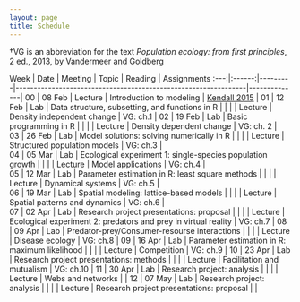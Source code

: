 ```yaml
---
layout: page
title: Schedule
---
```


<style>
.content {
  padding-top:    4rem;
  padding-bottom: 4rem;
}

@media (min-width: 48em) {
  .content {
    max-width: 50rem;
    margin-left: 20rem;
    margin-right: 2rem;
  }
}

@media (min-width: 64em) {
  .content {
    margin-left: 22rem;
    margin-right: 4rem;
  }
}
</style>

&#8224;VG is an abbreviation for the text *Population ecology: from first principles*, 2 ed., 2013, by Vandermeer and Goldberg

Week |  Date  | Meeting |     Topic                                                      | Reading      | Assignments 
:---:|:------:|---------|----------------------------------------------------------------|--------------|
00   | 08 Feb | Lecture | Introduction to modeling                                       | [Kendall 2015](http://onlinelibrary.wiley.com/doi/10.1890/14-2080.1/abstract) |
01   | 12 Feb |   Lab   | Data structure, subsetting, and functions in R                 |              |
     |        | Lecture | Density independent change                                     | VG: ch.1     | 
02   | 19 Feb |   Lab   | Basic programming in R                                         |              |
     |        | Lecture | Density dependent change                                       | VG: ch. 2    |  
03   | 26 Feb |   Lab   | Model solutions: solving numerically in R                      |              |
     |        | Lecture | Structured population models                                   | VG: ch.3     |  
04   | 05 Mar |   Lab   | Ecological experiment 1: single-species population growth      |              |
     |        | Lecture | Model applications                                             | VG: ch.4     |  
05   | 12 Mar |   Lab   | Parameter estimation in R: least square methods                |              |
     |        | Lecture | Dynamical systems                                              | VG: ch.5     |  
06   | 19 Mar |   Lab   | Spatial modeling: lattice-based models                         |              |
     |        | Lecture | Spatial patterns and dynamics                                  | VG: ch.6     |  
07   | 02 Apr |   Lab   | Research project presentations: proposal                       |              |
     |        | Lecture | Ecological experiment 2: predators and prey in virtual reality | VG: ch.7     |
08   | 09 Apr |   Lab   | Predator-prey/Consumer-resourse interactions                   |              |
     |        | Lecture | Disease ecology		           	                             | VG: ch.8     |
09   | 16 Apr |   Lab   | Parameter estimation in R: maximum likelihood                  |              |
     |        | Lecture | Competition  				                                     | VG: ch.9     |
10   | 23 Apr |   Lab   | Research project presentations: methods                        |              |
     |        | Lecture | Facilitation and mutualism                                     | VG: ch.10    |
11   | 30 Apr |   Lab   | Research project: analysis                                     |              |
     |        | Lecture | Webs and networks                        		                 |              |
12   | 07 May |   Lab   | Research project: analysis                                     |              |
     |        | Lecture | Research project presentations: proposal                       |              |
